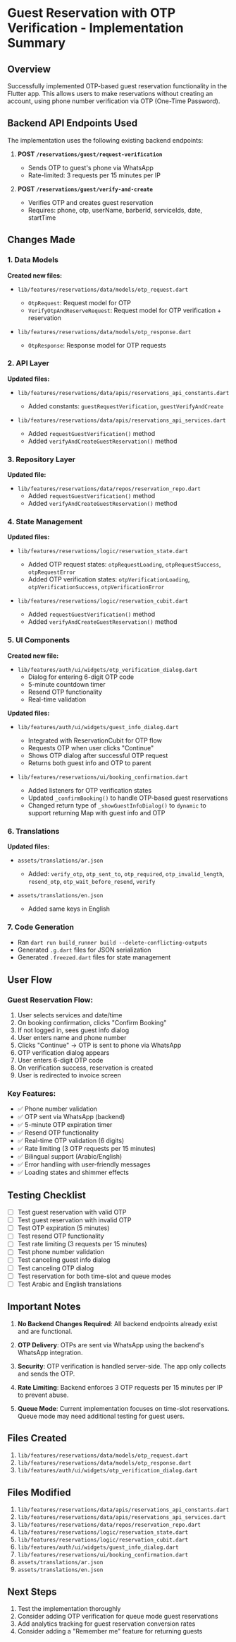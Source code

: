 # Guest Reservation with OTP Verification - Implementation Summary

## Overview
Successfully implemented OTP-based guest reservation functionality in the Flutter app. This allows users to make reservations without creating an account, using phone number verification via OTP (One-Time Password).

## Backend API Endpoints Used
The implementation uses the following existing backend endpoints:

1. **POST `/reservations/guest/request-verification`**
   - Sends OTP to guest's phone via WhatsApp
   - Rate-limited: 3 requests per 15 minutes per IP

2. **POST `/reservations/guest/verify-and-create`**
   - Verifies OTP and creates guest reservation
   - Requires: phone, otp, userName, barberId, serviceIds, date, startTime

## Changes Made

### 1. Data Models
**Created new files:**
- `lib/features/reservations/data/models/otp_request.dart`
  - `OtpRequest`: Request model for OTP
  - `VerifyOtpAndReserveRequest`: Request model for OTP verification + reservation

- `lib/features/reservations/data/models/otp_response.dart`
  - `OtpResponse`: Response model for OTP requests

### 2. API Layer
**Updated files:**
- `lib/features/reservations/data/apis/reservations_api_constants.dart`
  - Added constants: `guestRequestVerification`, `guestVerifyAndCreate`

- `lib/features/reservations/data/apis/reservations_api_services.dart`
  - Added `requestGuestVerification()` method
  - Added `verifyAndCreateGuestReservation()` method

### 3. Repository Layer
**Updated file:**
- `lib/features/reservations/data/repos/reservation_repo.dart`
  - Added `requestGuestVerification()` method
  - Added `verifyAndCreateGuestReservation()` method

### 4. State Management
**Updated files:**
- `lib/features/reservations/logic/reservation_state.dart`
  - Added OTP request states: `otpRequestLoading`, `otpRequestSuccess`, `otpRequestError`
  - Added OTP verification states: `otpVerificationLoading`, `otpVerificationSuccess`, `otpVerificationError`

- `lib/features/reservations/logic/reservation_cubit.dart`
  - Added `requestGuestVerification()` method
  - Added `verifyAndCreateGuestReservation()` method

### 5. UI Components
**Created new file:**
- `lib/features/auth/ui/widgets/otp_verification_dialog.dart`
  - Dialog for entering 6-digit OTP code
  - 5-minute countdown timer
  - Resend OTP functionality
  - Real-time validation

**Updated files:**
- `lib/features/auth/ui/widgets/guest_info_dialog.dart`
  - Integrated with ReservationCubit for OTP flow
  - Requests OTP when user clicks "Continue"
  - Shows OTP dialog after successful OTP request
  - Returns both guest info and OTP to parent

- `lib/features/reservations/ui/booking_confirmation.dart`
  - Added listeners for OTP verification states
  - Updated `_confirmBooking()` to handle OTP-based guest reservations
  - Changed return type of `_showGuestInfoDialog()` to `dynamic` to support returning Map with guest info and OTP

### 6. Translations
**Updated files:**
- `assets/translations/ar.json`
  - Added: `verify_otp`, `otp_sent_to`, `otp_required`, `otp_invalid_length`, `resend_otp`, `otp_wait_before_resend`, `verify`

- `assets/translations/en.json`
  - Added same keys in English

### 7. Code Generation
- Ran `dart run build_runner build --delete-conflicting-outputs`
- Generated `.g.dart` files for JSON serialization
- Generated `.freezed.dart` files for state management

## User Flow

### Guest Reservation Flow:
1. User selects services and date/time
2. On booking confirmation, clicks "Confirm Booking"
3. If not logged in, sees guest info dialog
4. User enters name and phone number
5. Clicks "Continue" → OTP is sent to phone via WhatsApp
6. OTP verification dialog appears
7. User enters 6-digit OTP code
8. On verification success, reservation is created
9. User is redirected to invoice screen

### Key Features:
- ✅ Phone number validation
- ✅ OTP sent via WhatsApp (backend)
- ✅ 5-minute OTP expiration timer
- ✅ Resend OTP functionality
- ✅ Real-time OTP validation (6 digits)
- ✅ Rate limiting (3 OTP requests per 15 minutes)
- ✅ Bilingual support (Arabic/English)
- ✅ Error handling with user-friendly messages
- ✅ Loading states and shimmer effects

## Testing Checklist
- [ ] Test guest reservation with valid OTP
- [ ] Test guest reservation with invalid OTP
- [ ] Test OTP expiration (5 minutes)
- [ ] Test resend OTP functionality
- [ ] Test rate limiting (3 requests per 15 minutes)
- [ ] Test phone number validation
- [ ] Test canceling guest info dialog
- [ ] Test canceling OTP dialog
- [ ] Test reservation for both time-slot and queue modes
- [ ] Test Arabic and English translations

## Important Notes

1. **No Backend Changes Required**: All backend endpoints already exist and are functional.

2. **OTP Delivery**: OTPs are sent via WhatsApp using the backend's WhatsApp integration.

3. **Security**: OTP verification is handled server-side. The app only collects and sends the OTP.

4. **Rate Limiting**: Backend enforces 3 OTP requests per 15 minutes per IP to prevent abuse.

5. **Queue Mode**: Current implementation focuses on time-slot reservations. Queue mode may need additional testing for guest users.

## Files Created
1. `lib/features/reservations/data/models/otp_request.dart`
2. `lib/features/reservations/data/models/otp_response.dart`
3. `lib/features/auth/ui/widgets/otp_verification_dialog.dart`

## Files Modified
1. `lib/features/reservations/data/apis/reservations_api_constants.dart`
2. `lib/features/reservations/data/apis/reservations_api_services.dart`
3. `lib/features/reservations/data/repos/reservation_repo.dart`
4. `lib/features/reservations/logic/reservation_state.dart`
5. `lib/features/reservations/logic/reservation_cubit.dart`
6. `lib/features/auth/ui/widgets/guest_info_dialog.dart`
7. `lib/features/reservations/ui/booking_confirmation.dart`
8. `assets/translations/ar.json`
9. `assets/translations/en.json`

## Next Steps
1. Test the implementation thoroughly
2. Consider adding OTP verification for queue mode guest reservations
3. Add analytics tracking for guest reservation conversion rates
4. Consider adding a "Remember me" feature for returning guests
